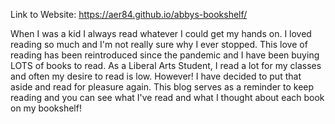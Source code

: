 Link to Website: https://aer84.github.io/abbys-bookshelf/

 When I was a kid I always read whatever I could get my hands on. I loved reading so much and I'm not really sure why I ever stopped. This love of reading has been reintroduced since the pandemic and I have been buying LOTS of books to read. As a Liberal Arts Student, I read a lot for my classes and often my desire to read is low. However! I have decided to put that aside and read for pleasure again. This blog serves as a reminder to keep reading and you can see what I've read and what I thought about each book on my bookshelf!

